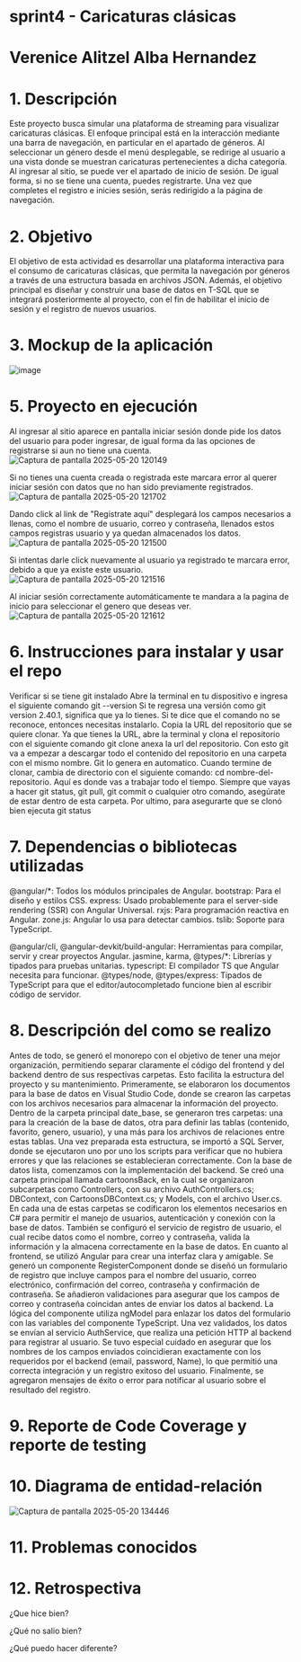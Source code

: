 # sprint4 - Caricaturas clásicas
# Verenice Alitzel Alba Hernandez
# 1. Descripción 
Este proyecto busca simular una plataforma de streaming para visualizar caricaturas clásicas. El enfoque principal está en la interacción mediante una barra de navegación, en particular en el apartado de géneros. Al seleccionar un género desde el menú desplegable, se redirige al usuario a una vista donde se muestran caricaturas pertenecientes a dicha categoría. Al ingresar al sitio, se puede ver el apartado de inicio de sesión. De igual forma, si no se tiene una cuenta, puedes registrarte. Una vez que completes el registro e inicies sesión, serás redirigido a la página de navegación.

# 2. Objetivo
El objetivo de esta actividad es desarrollar una plataforma interactiva para el consumo de caricaturas clásicas, que permita la navegación por géneros a través de una estructura basada en archivos JSON. Además, el objetivo principal es diseñar y construir una base de datos en T-SQL que se integrará posteriormente al proyecto, con el fin de habilitar el inicio de sesión y el registro de nuevos usuarios.

# 3. Mockup de la aplicación
![image](https://github.com/user-attachments/assets/366a22b8-1157-4c57-8dbc-623dc75f7552)

# 5. Proyecto en ejecución
Al ingresar al sitio aparece en pantalla iniciar sesión donde pide los datos del usuario para poder ingresar, de igual forma da las opciones de registrarse si aun no tiene una cuenta.
![Captura de pantalla 2025-05-20 120149](https://github.com/user-attachments/assets/7ae16e58-3ee7-41fc-b399-f90ce6184bad)

Si no tienes una cuenta creada o registrada este marcara error al querer iniciar sesión con datos que no han sido previamente registrados.
![Captura de pantalla 2025-05-20 121702](https://github.com/user-attachments/assets/9853831c-180b-4d9c-a881-515e0370689b)

Dando click al link de "Regístrate aquí" desplegará los campos necesarios a llenas, como el nombre de usuario, correo y contraseña, llenados estos campos registras usuario y ya quedan almacenados los datos.
![Captura de pantalla 2025-05-20 121500](https://github.com/user-attachments/assets/119886e6-8c7d-4703-b6b1-dc2f592dd8fc)

Si intentas darle click nuevamente al usuario ya registrado te marcara error, debido a que ya existe este usuario.
![Captura de pantalla 2025-05-20 121516](https://github.com/user-attachments/assets/ccd7151e-ddbd-4833-85a5-c0f6576d0463)

Al iniciar sesión correctamente automáticamente te mandara a la pagina de inicio para seleccionar el genero que deseas ver.
![Captura de pantalla 2025-05-20 121612](https://github.com/user-attachments/assets/c33beb94-5040-424b-8c7b-c77cda4e287e)

# 6. Instrucciones para instalar y usar el repo
Verificar si se tiene git instalado Abre la terminal en tu dispositivo e ingresa el siguiente comando git --version Si te regresa una versión como git version 2.40.1, significa que ya lo tienes. Si te dice que el comando no se reconoce, entonces necesitas instalarlo.
Copia la URL del repositorio que se quiere clonar.
Ya que tienes la URL, abre la terminal y clona el repositorio con el siguiente comando git clone anexa la url del repositorio. Con esto git va a empezar a descargar todo el contenido del repositorio en una carpeta con el mismo nombre. Git lo genera en automatico.
Cuando termine de clonar, cambia de directorio con el siguiente comando: cd nombre-del-repositorio. Aquí es donde vas a trabajar todo el tiempo. Siempre que vayas a hacer git status, git pull, git commit o cualquier otro comando, asegúrate de estar dentro de esta carpeta.
Por ultimo, para asegurarte que se clonó bien ejecuta git status

# 7. Dependencias o bibliotecas utilizadas
@angular/*: Todos los módulos principales de Angular. bootstrap: Para el diseño y estilos CSS. express: Usado probablemente para el server-side rendering (SSR) con Angular Universal. rxjs: Para programación reactiva en Angular. zone.js: Angular lo usa para detectar cambios. tslib: Soporte para TypeScript.

@angular/cli, @angular-devkit/build-angular: Herramientas para compilar, servir y crear proyectos Angular. jasmine, karma, @types/*: Librerías y tipados para pruebas unitarias. typescript: El compilador TS que Angular necesita para funcionar. @types/node, @types/express: Tipados de TypeScript para que el editor/autocompletado funcione bien al escribir código de servidor.

# 8. Descripción del como se realizo
Antes de todo, se generó el monorepo con el objetivo de tener una mejor organización, permitiendo separar claramente el código del frontend y del backend dentro de sus respectivas carpetas. Esto facilita la estructura del proyecto y su mantenimiento.
Primeramente, se elaboraron los documentos para la base de datos en Visual Studio Code, donde se crearon las carpetas con los archivos necesarios para almacenar la información del proyecto. Dentro de la carpeta principal date_base, se generaron tres carpetas: una para la creación de la base de datos, otra para definir las tablas (contenido, favorito, genero, usuario), y una más para los archivos de relaciones entre estas tablas. Una vez preparada esta estructura, se importó a SQL Server, donde se ejecutaron uno por uno los scripts para verificar que no hubiera errores y que las relaciones se establecieran correctamente.
Con la base de datos lista, comenzamos con la implementación del backend. Se creó una carpeta principal llamada cartoonsBack, en la cual se organizaron subcarpetas como Controllers, con su archivo AuthControllers.cs; DBContext, con CartoonsDBContext.cs; y Models, con el archivo User.cs. En cada una de estas carpetas se codificaron los elementos necesarios en C# para permitir el manejo de usuarios, autenticación y conexión con la base de datos. También se configuró el servicio de registro de usuario, el cual recibe datos como el nombre, correo y contraseña, valida la información y la almacena correctamente en la base de datos.
En cuanto al frontend, se utilizó Angular para crear una interfaz clara y amigable. Se generó un componente RegisterComponent donde se diseñó un formulario de registro que incluye campos para el nombre del usuario, correo electrónico, confirmación del correo, contraseña y confirmación de contraseña. Se añadieron validaciones para asegurar que los campos de correo y contraseña coincidan antes de enviar los datos al backend. La lógica del componente utiliza ngModel para enlazar los datos del formulario con las variables del componente TypeScript. Una vez validados, los datos se envían al servicio AuthService, que realiza una petición HTTP al backend para registrar al usuario.
Se tuvo especial cuidado en asegurar que los nombres de los campos enviados coincidieran exactamente con los requeridos por el backend (email, password, Name), lo que permitió una correcta integración y un registro exitoso del usuario. Finalmente, se agregaron mensajes de éxito o error para notificar al usuario sobre el resultado del registro.

# 9. Reporte de Code Coverage y reporte de testing

# 10. Diagrama de entidad-relación
![Captura de pantalla 2025-05-20 134446](https://github.com/user-attachments/assets/85ae0a85-bcd7-4937-abf3-8425aa386e3b)
# 11. Problemas conocidos

# 12. Retrospectiva
¿Que hice bien?

¿Qué no salio bien?

¿Qué puedo hacer diferente?
      
